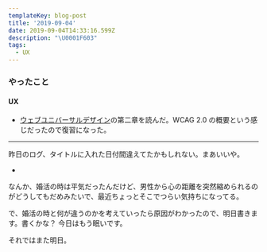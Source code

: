 ```yaml
---
templateKey: blog-post
title: '2019-09-04'
date: 2019-09-04T14:33:16.599Z
description: "\U0001F603"
tags:
  - UX
---
```

### やったこと
#### UX
* [ウェブユニバーサルデザイン](https://www.amazon.co.jp/dp/B01E8LX0ZI)の第二章を読んだ。WCAG 2.0 の概要という感じだったので復習になった。


-----
昨日のログ、タイトルに入れた日付間違えてたかもしれない。まあいいや。

*


なんか、婚活の時は平気だったんだけど、男性から心の距離を突然縮められるのがどうしてもだめみたいで、最近ちょっとそこでつらい気持ちになってる。


で、婚活の時と何が違うのかを考えていったら原因がわかったので、明日書きます。書くかな？
今日はもう眠いです。

それではまた明日。
